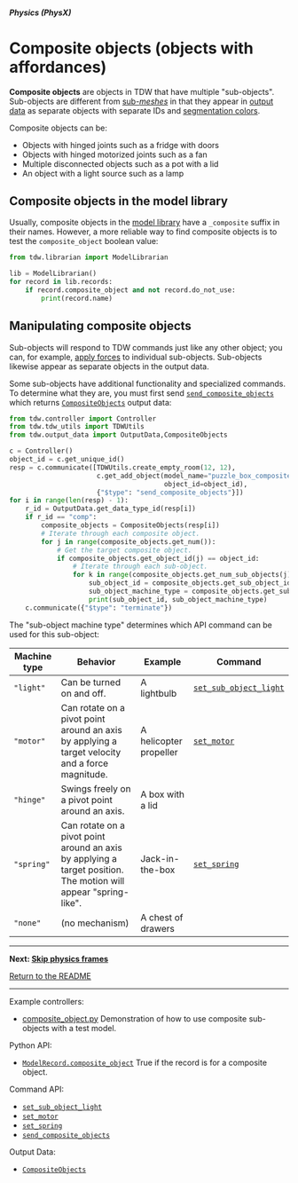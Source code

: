 ##### Physics (PhysX)

# Composite objects (objects with affordances)

**Composite objects** are objects in TDW that have multiple "sub-objects". Sub-objects are different from [sub-*meshes*](../objects_and_scenes/materials_textures_colors.md) in that they appear in [output data](../core_concepts/output_data.md) as separate objects with separate IDs and [segmentation colors](../visual_perception/id.md).

Composite objects can be:

- Objects with hinged joints such as a fridge with doors
- Objects with hinged motorized joints such as a fan
- Multiple disconnected objects such as a pot with a lid 
- An object with a light source such as a lamp

## Composite objects in the model library

Usually, composite objects in the [model library](../core_concepts/objects.md) have a `_composite` suffix in their names. However, a more reliable way to find composite objects is to test the `composite_object` boolean value:

```python
from tdw.librarian import ModelLibrarian

lib = ModelLibrarian()
for record in lib.records:
    if record.composite_object and not record.do_not_use:
        print(record.name)
```

## Manipulating composite objects

Sub-objects will respond to TDW commands just like any other object; you can, for example, [apply forces](forces.md) to individual sub-objects. Sub-objects likewise appear as separate objects in the output data.

Some sub-objects have additional functionality and specialized commands. To determine what they are, you must first send [`send_composite_objects`](../../api/command_api.md#send_composite_objects) which returns [`CompositeObjects`](../../api/output_data.md#CompositeObjects) output data:

```python
from tdw.controller import Controller
from tdw.tdw_utils import TDWUtils
from tdw.output_data import OutputData,CompositeObjects

c = Controller()
object_id = c.get_unique_id()
resp = c.communicate([TDWUtils.create_empty_room(12, 12),
                      c.get_add_object(model_name="puzzle_box_composite",
                                       object_id=object_id),
                      {"$type": "send_composite_objects"}])
for i in range(len(resp) - 1):
    r_id = OutputData.get_data_type_id(resp[i])
    if r_id == "comp":
        composite_objects = CompositeObjects(resp[i])
        # Iterate through each composite object.
        for j in range(composite_objects.get_num()):
            # Get the target composite object.
            if composite_objects.get_object_id(j) == object_id:
                # Iterate through each sub-object.
                for k in range(composite_objects.get_num_sub_objects(j)):
                    sub_object_id = composite_objects.get_sub_object_id(j, k)
                    sub_object_machine_type = composite_objects.get_sub_object_machine_type(j, k)
                    print(sub_object_id, sub_object_machine_type)
    c.communicate({"$type": "terminate"})
```

The "sub-object machine type" determines which API command can be used for this sub-object:

| Machine type | Behavior                                                     | Example                | Command                                                      |
| ------------ | ------------------------------------------------------------ | ---------------------- | ------------------------------------------------------------ |
| `"light"`    | Can be turned on and off.                                    | A lightbulb            | [`set_sub_object_light`](../../api/command_api.md#set_sub_object_light) |
| `"motor"`    | Can rotate on a pivot point around an axis by applying a target velocity and a force magnitude. | A helicopter propeller | [`set_motor`](../../api/command_api.md#set_motor)            |
| `"hinge"`    | Swings freely on a pivot point around an axis.               | A box with a lid       |                                                              |
| `"spring"`   | Can rotate on a pivot point around an axis by applying a target position. The motion will appear "spring-like". | Jack-in-the-box        | [`set_spring`](../../api/command_api.md#set_spring)          |
| `"none"`     | (no mechanism)                                               | A chest of drawers     |                                                              |

***

**Next: [Skip physics frames](step_physics.md)**

[Return to the README](../../../README.md)

***

Example controllers:

- [composite_object.py](https://github.com/threedworld-mit/tdw/blob/master/Python/example_controllers/physx/composite_object.py) Demonstration of how to use composite sub-objects with a test model.

Python API:

- [`ModelRecord.composite_object`](../../python/librarian/model_librarian.md) True if the record is for a composite object.

Command API:

- [`set_sub_object_light`](../../api/command_api.md#set_sub_object_light)
- [`set_motor`](../../api/command_api.md#set_motor)
- [`set_spring`](../../api/command_api.md#set_spring) 
- [`send_composite_objects`](../../api/command_api.md#send_composite_objects)

Output Data:

- [`CompositeObjects`](../../api/output_data.md#CompositeObjects) 